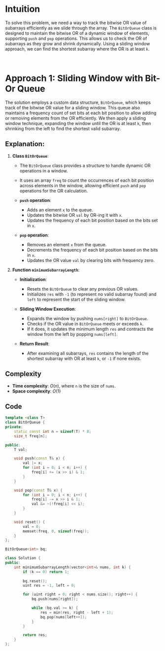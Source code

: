 # Intuition

To solve this problem, we need a way to track the bitwise OR value of subarrays efficiently as we slide through the array. The `BitOrQueue` class is designed to maintain the bitwise OR of a dynamic window of elements, supporting `push` and `pop` operations. This allows us to check the OR of subarrays as they grow and shrink dynamically. Using a sliding window approach, we can find the shortest subarray where the OR is at least `k`.

<p>&nbsp;</p>

# Approach 1: Sliding Window with Bit-Or Queue

The solution employs a custom data structure, `BitOrQueue`, which keeps track of the bitwise OR value for a sliding window. This queue also maintains a frequency count of set bits at each bit position to allow adding or removing elements from the OR efficiently. We then apply a sliding window technique, expanding the window until the OR is at least `k`, then shrinking from the left to find the shortest valid subarray.

## Explanation:

1. **Class `BitOrQueue`**:
   - The `BitOrQueue` class provides a structure to handle dynamic OR operations in a window.
   - It uses an array `freq` to count the occurrences of each bit position across elements in the window, allowing efficient `push` and `pop` operations for the OR calculation.

   - **`push` operation**:
     - Adds an element `x` to the queue.
     - Updates the bitwise OR `val` by OR-ing it with `x`.
     - Updates the frequency of each bit position based on the bits set in `x`.

   - **`pop` operation**:
     - Removes an element `x` from the queue.
     - Decrements the frequency of each bit position based on the bits in `x`.
     - Updates the OR value `val` by clearing bits with frequency zero.

2. **Function `minimumSubarrayLength`**:
   - **Initialization**:
     - Resets the `BitOrQueue` to clear any previous OR values.
     - Initializes `res` with `-1` (to represent no valid subarray found) and `left` to represent the start of the sliding window.

   - **Sliding Window Execution**:
     - Expands the window by pushing `nums[right]` to `BitOrQueue`.
     - Checks if the OR value in `BitOrQueue` meets or exceeds `k`.
     - If it does, it updates the minimum length `res` and contracts the window from the left by popping `nums[left]`.

   - **Return Result**:
     - After examining all subarrays, `res` contains the length of the shortest subarray with OR at least `k`, or `-1` if none exists.

## Complexity
- **Time complexity**: $O(n)$, where `n` is the size of `nums`.
- **Space complexity**: $O(1)$

## Code

```cpp
template <class T>
class BitOrQueue {
private:
    static const int n = sizeof(T) * 8;
    size_t freq[n];

public:
    T val;

    void push(const T& x) {
        val |= x;
        for (int i = 0; i < n; i++) {
            freq[i] += (x >> i) & 1;
        }
    }

    void pop(const T& x) {
        for (int i = 0; i < n; i++) {
            freq[i] -= x >> i & 1;
            val &= ~(!freq[i] << i);
        }
    }

    void reset() {
        val = 0;
        memset(freq, 0, sizeof(freq));
    }
};

BitOrQueue<int> bq;

class Solution {
public:
    int minimumSubarrayLength(vector<int>& nums, int k) {
        if (k == 0) return 1;
        
        bq.reset();
        uint res = -1, left = 0;

        for (uint right = 0; right < nums.size(); right++) {
            bq.push(nums[right]);

            while (bq.val >= k) {
                res = min(res, right - left + 1);
                bq.pop(nums[left++]);
            }
        }

        return res;
    }
};
```
